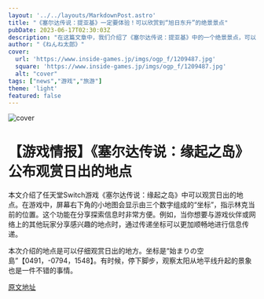 ```yaml
---
layout: '../../layouts/MarkdownPost.astro'
title: "《塞尔达传说：提亚基》一定要体验！可以欣赏到“旭日东升”的绝景景点"
pubDate: 2023-06-17T02:30:03Z
description: "在这篇文章中，我们介绍了《塞尔达传说：提亚基》中的一个绝景景点，可以欣赏到“旭日东升”的美景。"
author: "《ねんね太郎》"
cover:
  url: 'https://www.inside-games.jp/imgs/ogp_f/1209487.jpg'
  square: 'https://www.inside-games.jp/imgs/ogp_f/1209487.jpg'
  alt: "cover"
tags: ["news","游戏","旅游"]
theme: 'light'
featured: false
---
```


![cover](https://www.inside-games.jp/imgs/ogp_f/1209487.jpg)

# 【游戏情报】《塞尔达传说：缘起之岛》公布观赏日出的地点

本文介绍了任天堂Switch游戏《塞尔达传说：缘起之岛》中可以观赏日出的地点。在游戏中，屏幕右下角的小地图会显示由三个数字组成的“坐标”，指示林克当前的位置。这个功能在分享探索信息时非常方便。例如，当你想要与游戏伙伴或网络上的其他玩家分享感兴趣的地点时，通过传递坐标可以更加顺畅地进行信息传递。

本次介绍的地点是可以仔细观赏日出的地方。坐标是“始まりの空島”【0491，-0794，1548】。有时候，停下脚步，观察太阳从地平线升起的景象也是一件不错的事情。

  [原文地址](https://www.inside-games.jp/article/2023/06/17/146626.html)